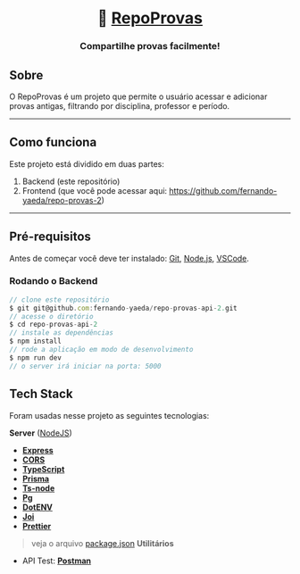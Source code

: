 
<h1 align="center">
   📑 <a href="#"> RepoProvas </a>
</h1>

<h3 align="center">
    Compartilhe provas facilmente!
</h3>


## Sobre

O RepoProvas é um projeto que permite o usuário acessar e adicionar provas antigas, filtrando por disciplina, professor e período.

---


## Como funciona

Este projeto está dividido em duas partes:
1. Backend (este repositório)
2. Frontend (que você pode acessar aqui: https://github.com/fernando-yaeda/repo-provas-2)

---


## Pré-requisitos

Antes de começar você deve ter instalado:
[Git](https://git-scm.com), [Node.js](https://nodejs.org/en/), [VSCode](https://code.visualstudio.com/).


### Rodando o Backend


``` jsx
// clone este repositório
$ git git@github.com:fernando-yaeda/repo-provas-api-2.git
// acesse o diretório
$ cd repo-provas-api-2
// instale as dependências
$ npm install
// rode a aplicação em modo de desenvolvimento
$ npm run dev
// o server irá iniciar na porta: 5000
```

## Tech Stack

Foram usadas nesse projeto as seguintes tecnologias:

**Server**  ([NodeJS](https://nodejs.org/en/))

-   **[Express](https://expressjs.com/)**
-   **[CORS](https://expressjs.com/en/resources/middleware/cors.html)**
-   **[TypeScript](https://github.com/Microsoft/TypeScript)**
-   **[Prisma](https://github.com/prisma/prisma)**
-   **[Ts-node](https://github.com/TypeStrong/ts-node)**
-   **[Pg](https://github.com/brianc/node-postgres)**
-   **[DotENV](https://github.com/motdotla/dotenv)**
-   **[Joi](https://github.com/hapijs/joi)**
-   **[Prettier](https://github.com/prettier/prettier)**

> veja o arquivo  [package.json](https://github.com/fernando-yaeda/repo-provas-api-2/blob/main/package.json)
**Utilitários**

-   API Test:  **[Postman](https://www.postman.com/)**
